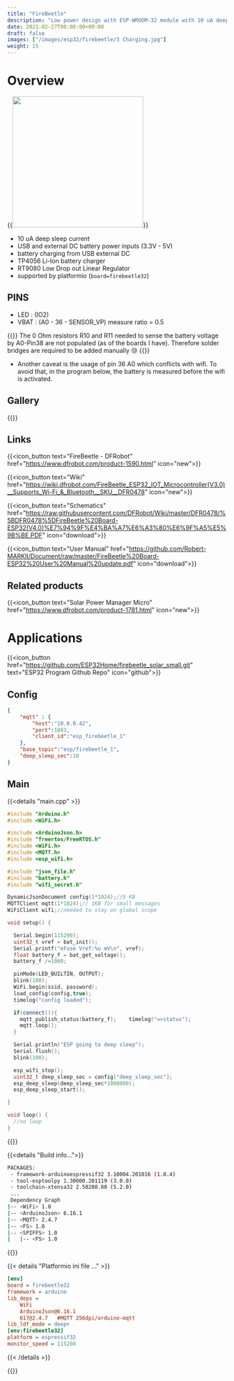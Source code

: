 ```yaml
---
title: "FireBeetle"
description: "Low power design with ESP-WROOM-32 module with 10 uA deep sleep"
date: 2021-02-27T00:00:00+09:00
draft: false
images: ["/images/esp32/firebeetle/3 Charging.jpg"]
weight: 15
---
```

# Overview
{{<image src="/images/esp32/firebeetle_board.png" width="300" >}}

* 10 uA deep sleep current
* USB and external DC battery power inputs (3.3V - 5V)
* battery charging from USB external DC
* TP4056 Li-Ion battery charger
* RT9080 Low Drop out Linear Regulator
* supported by platformio (`board=firebeetle32`)

## PINS
* LED : (IO2)
* VBAT : (A0 - 36 - SENSOR_VP) measure ratio = 0.5

{{<hint danger>}}
The 0 Ohm resistors R10 and R11 needed to sense the battery voltage by A0-Pin38 are not populated (as of the boards I have). Therefore solder bridges are required to be added manually 😢
{{</hint>}}
* Another caveat is the usage of pin 36 A0 which conflicts with wifi. To avoid that, in the program below, the battery is measured before the wifi is activated.
## Gallery

{{<gallery dir="/images/esp32/firebeetle/" />}}

## Links
{{<icon_button text="FireBeetle - DFRobot" href="https://www.dfrobot.com/product-1590.html" icon="new">}}

{{<icon_button text="Wiki" href="https://wiki.dfrobot.com/FireBeetle_ESP32_IOT_Microcontroller(V3.0)__Supports_Wi-Fi_&_Bluetooth__SKU__DFR0478" icon="new">}}

{{<icon_button text="Schematics" href="https://raw.githubusercontent.com/DFRobot/Wiki/master/DFR0478/%5BDFR0478%5DFireBeetle%20Board-ESP32(V4.0)%E7%94%9F%E4%BA%A7%E6%A3%80%E6%9F%A5%E5%9B%BE.PDF" icon="download">}}

{{<icon_button text="User Manual" href="https://github.com/Robert-MARKII/Document/raw/master/FireBeetle%20Board-ESP32%20User%20Manual%20update.pdf" icon="download">}}

## Related products


{{<icon_button text="Solar Power Manager Micro" href="https://www.dfrobot.com/product-1781.html" icon="new">}}

# Applications

{{<icon_button href="https://github.com/ESP32Home/firebeetle_solar_small.git" text="ESP32 Program Github Repo" icon="github">}}

## Config
```json
{
    "mqtt" : {
        "host":"10.0.0.42",
        "port":1883,
        "client_id":"esp_firebeetle_1"
    },
    "base_topic":"esp/firebeetle_1",
    "deep_sleep_sec":10
}
```
## Main
{{<details "main.cpp" >}}
```c++
#include "Arduino.h"
#include <WiFi.h>

#include <ArduinoJson.h>
#include "freertos/FreeRTOS.h"
#include <WiFi.h>
#include <MQTT.h>
#include <esp_wifi.h>

#include "json_file.h"
#include "battery.h"
#include "wifi_secret.h"

DynamicJsonDocument config(1*1024);//5 KB
MQTTClient mqtt(1*1024);// 1KB for small messages
WiFiClient wifi;//needed to stay on global scope

void setup() {

  Serial.begin(115200);
  uint32_t vref = bat_init();
  Serial.printf("eFuse Vref:%u mV\n", vref);
  float battery_f = bat_get_voltage();
  battery_f /=1000;

  pinMode(LED_BUILTIN, OUTPUT);
  blink(100);
  WiFi.begin(ssid, password);
  load_config(config,true);
  timelog("config loaded");

  if(connect()){
    mqtt_publish_status(battery_f);    timelog("=>status");
    mqtt.loop();
  }

  Serial.println("ESP going to deep sleep");
  Serial.flush();
  blink(100);

  esp_wifi_stop();
  uint32_t deep_sleep_sec = config["deep_sleep_sec"];
  esp_deep_sleep(deep_sleep_sec*1000000);
  esp_deep_sleep_start();

}

void loop() {
  //no loop
}

```
{{</details>}}


{{<details "Build info...">}}
```bash
PACKAGES:
 - framework-arduinoespressif32 3.10004.201016 (1.0.4)
 - tool-esptoolpy 1.30000.201119 (3.0.0)
 - toolchain-xtensa32 2.50200.80 (5.2.0)
 ...
 Dependency Graph
|-- <WiFi> 1.0
|-- <ArduinoJson> 6.16.1
|-- <MQTT> 2.4.7        
|-- <FS> 1.0
|-- <SPIFFS> 1.0        
|   |-- <FS> 1.0   
```
{{</details>}}

{{< details "Platformio ini file ..." >}}
```ini
[env]
board = firebeetle32
framework = arduino
lib_deps =
    WiFi
    ArduinoJson@6.16.1
    617@2.4.7   #MQTT 256dpi/arduino-mqtt
lib_ldf_mode = deep+
[env:firebeetle32]
platform = espressif32
monitor_speed = 115200
```
{{< /details >}}

{{<gallery dir="/images/esp32/firebeetle/" />}}
